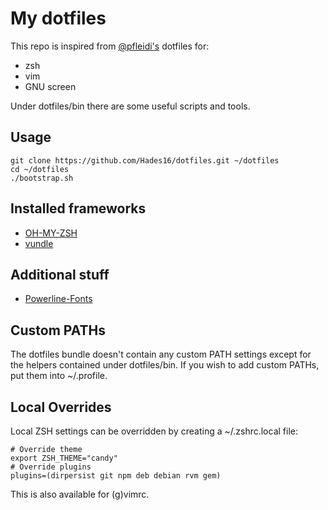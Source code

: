# My dotfiles

This repo is inspired from [@pfleidi's](http://github.com/pfleidi) dotfiles for:

- zsh
- vim
- GNU screen

Under dotfiles/bin there are some useful scripts and tools.

## Usage

    git clone https://github.com/Hades16/dotfiles.git ~/dotfiles
    cd ~/dotfiles
    ./bootstrap.sh

## Installed frameworks

- [OH-MY-ZSH](https://github.com/robbyrussell/oh-my-zsh)
- [vundle](https://github.com/gmarik/vundle)

## Additional stuff
- [Powerline-Fonts](https://github.com/powerline/fonts)

## Custom PATHs

The dotfiles bundle doesn't contain any custom PATH settings except for the helpers contained under dotfiles/bin. If you wish to add custom PATHs, put them into ~/.profile.

## Local Overrides

Local ZSH settings can be overridden by creating a ~/.zshrc.local file:

    # Override theme
    export ZSH_THEME="candy"
    # Override plugins
    plugins=(dirpersist git npm deb debian rvm gem)

This is also available for (g)vimrc.
